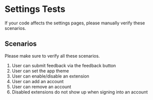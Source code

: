 # Settings Tests
If your code affects the settings pages, please manually verify these scenarios.

## Scenarios
Please make sure to verify all these scenarios.

1. User can submit feedback via the feedback button
1. User can set the app theme
1. User can enable/disable an extension
1. User can add an account
1. User can remove an account
1. Disabled extensions do not show up when signing into an account